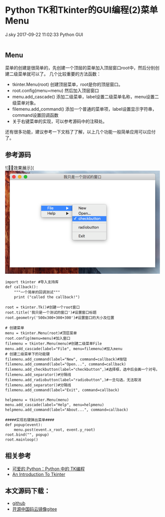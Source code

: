 <div class="blog-article">
<h1 class="title">Python TK和Tkinter的GUI编程(2)菜单Menu</h1>
<span class="author">J.sky</span>
<span class="time">2017-09-22 11:02:33</span>
<span class="tag">Python GUI</span>
</div>
</br>

## Menu

菜单的创建是很简单的，先创建一个顶层的菜单加入顶层窗口root中，然后分别创建二级菜单就可以了。
几个比较重要的方法函数：

+ tkinter.Menu(root) 创建顶层菜单，root是你的顶层窗口。
+ root.config(menu=menu) 然后加入顶层窗口
+ menu.add_cascade() 添加二级菜单，label设置二级菜单名称，menu设置二级菜单对象。
+ filemenu.add_command() 添加一个普通的菜单项，label设置显示字符串，command设置回调函数
+ 关于右键菜单的实现，可以参考源码中的注释处。

还有很多功能，建议参考一下文档了了解，以上几个功能一般简单应用可以应付了。

## 参考源码


![效果展示](![输入图片说明](/assets/images/media/upload/2017/09/Snip20170922_3.png)

<pre><code class="python">import tkinter #导入支持库
def callback():
    """一个简单的回调测试"""
    print ("called the callback!")

root = tkinter.Tk()#创建一个root窗口
root.title('我只是一个测试的窗口')#设置窗口标题
root.geometry('500x300+300+300')#设置窗口的大小及位置

# 创建菜单
menu = tkinter.Menu(root)#顶层菜单
root.config(menu=menu)#加入窗口
filemenu = tkinter.Menu(menu)#创建二级菜单File
menu.add_cascade(label="File", menu=filemenu)#加入menu
# 创建二级菜单下的功能键
filemenu.add_command(label="New", command=callback)#按钮
filemenu.add_command(label="Open...", command=callback)
filemenu.add_checkbutton(label="checkbutton",)#选择框，选中后会画一个对号。
filemenu.add_separator()#分隔线
filemenu.add_radiobutton(label="radiobutton",)#一旦勾选，无法取消
filemenu.add_separator()#分隔线
filemenu.add_command(label="Exit", command=callback)

helpmenu = tkinter.Menu(menu)
menu.add_cascade(label="Help", menu=helpmenu)
helpmenu.add_command(label="About...", command=callback)

#####实现右键弹出菜单####
def popup(event):
    menu.post(event.x_root, event.y_root)
root.bind("<Button-2>", popup)
root.mainloop() 
</code></pre>


## 相关参考

+ [可爱的 Python：Python 中的 TK编程](https://www.ibm.com/developerworks/cn/linux/sdk/python/charm-12/index.html)
+ [An Introduction To Tkinter](http://effbot.org/tkinterbook/tkinter-index.htm)

## 本文源码下载：

+ [github](https://github.com/bosichong/17python.com/tree/master/gui)
+ [开源中国码云镜像gitee](https://gitee.com/J_Sky/17python.com/tree/master/gui)
